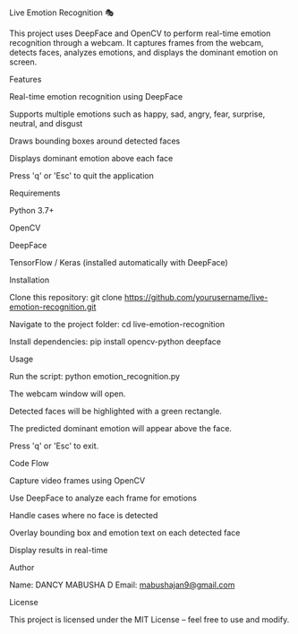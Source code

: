 Live Emotion Recognition 🎭

This project uses DeepFace and OpenCV to perform real-time emotion recognition through a webcam.
It captures frames from the webcam, detects faces, analyzes emotions, and displays the dominant emotion on screen.

Features

Real-time emotion recognition using DeepFace

Supports multiple emotions such as happy, sad, angry, fear, surprise, neutral, and disgust

Draws bounding boxes around detected faces

Displays dominant emotion above each face

Press 'q' or 'Esc' to quit the application

Requirements

Python 3.7+

OpenCV

DeepFace

TensorFlow / Keras (installed automatically with DeepFace)

Installation

Clone this repository:
git clone https://github.com/yourusername/live-emotion-recognition.git

Navigate to the project folder:
cd live-emotion-recognition

Install dependencies:
pip install opencv-python deepface

Usage

Run the script:
python emotion_recognition.py

The webcam window will open.

Detected faces will be highlighted with a green rectangle.

The predicted dominant emotion will appear above the face.

Press 'q' or 'Esc' to exit.

Code Flow

Capture video frames using OpenCV

Use DeepFace to analyze each frame for emotions

Handle cases where no face is detected

Overlay bounding box and emotion text on each detected face

Display results in real-time

Author

Name: DANCY MABUSHA D
Email: mabushajan9@gmail.com

License

This project is licensed under the MIT License – feel free to use and modify.
